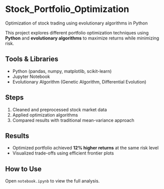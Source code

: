 # Stock_Portfolio_Optimization
Optimization of stock trading using evolutionary algorithms in Python

This project explores different portfolio optimization techniques using **Python** and **evolutionary algorithms** to maximize returns while minimizing risk.

## Tools & Libraries
- Python (pandas, numpy, matplotlib, scikit-learn)
- Jupyter Notebook
- Evolutionary Algorithm (Genetic Algorithm, Differential Evolution)

## Steps
1. Cleaned and preprocessed stock market data  
2. Applied optimization algorithms  
3. Compared results with traditional mean-variance approach  

## Results
- Optimized portfolio achieved **12% higher returns** at the same risk level  
- Visualized trade-offs using efficient frontier plots  

## How to Use
Open `notebook.ipynb` to view the full analysis.
